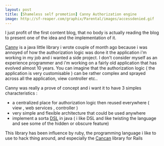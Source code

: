 ```yaml
---
layout: post
title: [Shameless self promotion] Canny Authorization engine
image: http://sf-reaper.com/graphix/Parental/images/accessdenied.gif
---
```


I just profit of the first content blog, that no body is actually reading the blog to present one of the idea and the implementation of it.

[Canny](http://github.com/eltados/canny) is a java little library i wrote couple of month ago because i was annoyed of how the authorization logic was done it the application i'm working in my job and i wanted a side project.
I don't consider myself as an experience programmer and i'm working on a fairly old application that has evolved almost 10 years.
You can imagine that the authorization logic ( the application is very customisable ) can be rather complex and sprayed across all the application, view controller etc..

Canny was really a prove of concept and i want it to have 3 simples characteristics :

- a centralized place for authorization logic then reused everywhere ( view , web services , controller )
- very simple and flexible architecture that could be used anywhere
- implement a sorta [DSL](http://www.infoq.com/presentations/DSL-What-Why-How-Ola-Bini) in java ( i like DSL and like twisting the language and see some of the hidden or obscure feature)

This library has been influence by ruby, the programming language i like to use to hack thing around, and especially the [Cancan](http://github.com/ryanb/cancan) library for Rails


